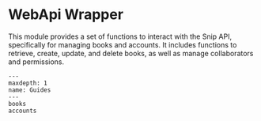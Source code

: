 # WebApi Wrapper

This module provides a set of functions to interact with the Snip API, specifically for managing books and accounts. It includes functions to retrieve, create, update, and delete books, as well as manage collaborators and permissions.


```{toctree}
---
maxdepth: 1
name: Guides
---
books
accounts
```
